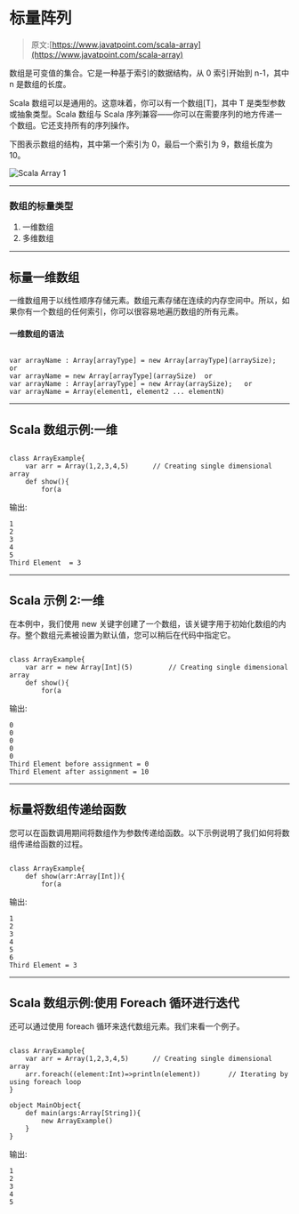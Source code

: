 # 标量阵列

> 原文:[https://www.javatpoint.com/scala-array](https://www.javatpoint.com/scala-array)

数组是可变值的集合。它是一种基于索引的数据结构，从 0 索引开始到 n-1，其中 n 是数组的长度。

Scala 数组可以是通用的。这意味着，你可以有一个数组[T]，其中 T 是类型参数或抽象类型。Scala 数组与 Scala 序列兼容——你可以在需要序列的地方传递一个数组。它还支持所有的序列操作。

下图表示数组的结构，其中第一个索引为 0，最后一个索引为 9，数组长度为 10。

![Scala Array 1](../Images/e6a2427540e375b3a62f11017ddb03bf.png)

* * *

### 数组的标量类型

1.  一维数组
2.  多维数组

* * *

## 标量一维数组

一维数组用于以线性顺序存储元素。数组元素存储在连续的内存空间中。所以，如果你有一个数组的任何索引，你可以很容易地遍历数组的所有元素。

#### 一维数组的语法

```

var arrayName : Array[arrayType] = new Array[arrayType](arraySize);   or
var arrayName = new Array[arrayType](arraySize)  or
var arrayName : Array[arrayType] = new Array(arraySize);   or
var arrayName = Array(element1, element2 ... elementN)

```

* * *

## Scala 数组示例:一维

```

class ArrayExample{
    var arr = Array(1,2,3,4,5)     	// Creating single dimensional array
    def show(){
        for(a
```

输出:

```
1
2
3
4
5
Third Element  = 3

```

* * *

## Scala 示例 2:一维

在本例中，我们使用 new 关键字创建了一个数组，该关键字用于初始化数组的内存。整个数组元素被设置为默认值，您可以稍后在代码中指定它。

```

class ArrayExample{
    var arr = new Array[Int](5)     	// Creating single dimensional array
    def show(){
        for(a
```

输出:

```
0
0
0
0
0
Third Element before assignment = 0
Third Element after assignment = 10

```

* * *

## 标量将数组传递给函数

您可以在函数调用期间将数组作为参数传递给函数。以下示例说明了我们如何将数组传递给函数的过程。

```

class ArrayExample{
    def show(arr:Array[Int]){
        for(a
```

输出:

```
1
2
3
4
5
6
Third Element = 3

```

* * *

## Scala 数组示例:使用 Foreach 循环进行迭代

还可以通过使用 foreach 循环来迭代数组元素。我们来看一个例子。

```

class ArrayExample{
    var arr = Array(1,2,3,4,5)     	// Creating single dimensional array
    arr.foreach((element:Int)=>println(element))       // Iterating by using foreach loop
}

object MainObject{
    def main(args:Array[String]){
        new ArrayExample()
    }
}

```

输出:

```
1
2
3
4
5

```